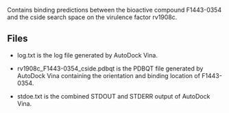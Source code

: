 Contains binding predictions between the bioactive compound F1443-0354 and the cside search space on the virulence factor rv1908c.

## Files

- log.txt is the log file generated by AutoDock Vina.

- rv1908c_F1443-0354_cside.pdbqt is the PDBQT file generated by AutoDock Vina containing the orientation and binding location of F1443-0354.

- stdoe.txt is the combined STDOUT and STDERR output of AutoDock Vina.


